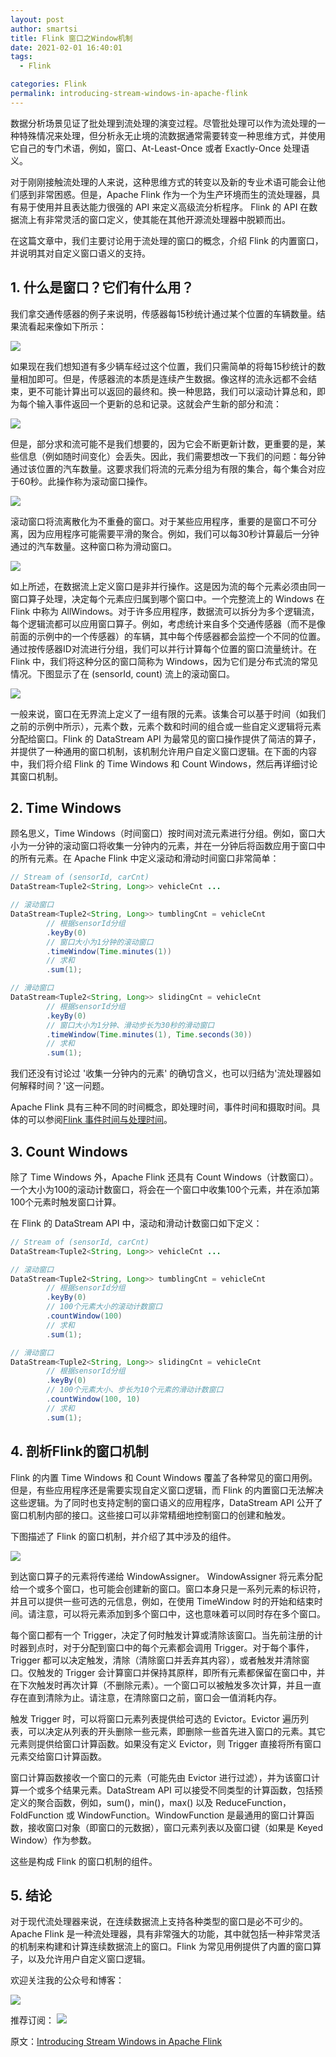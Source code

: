 ```yaml
---
layout: post
author: smartsi
title: Flink 窗口之Window机制
date: 2021-02-01 16:40:01
tags:
  - Flink

categories: Flink
permalink: introducing-stream-windows-in-apache-flink
---
```


数据分析场景见证了批处理到流处理的演变过程。尽管批处理可以作为流处理的一种特殊情况来处理，但分析永无止境的流数据通常需要转变一种思维方式，并使用它自己的专门术语，例如，窗口、At-Least-Once 或者 Exactly-Once 处理语义。

对于刚刚接触流处理的人来说，这种思维方式的转变以及新的专业术语可能会让他们感到非常困惑。但是，Apache Flink 作为一个为生产环境而生的流处理器，具有易于使用并且表达能力很强的 API 来定义高级流分析程序。 Flink 的 API 在数据流上有非常灵活的窗口定义，使其能在其他开源流处理器中脱颖而出。

在这篇文章中，我们主要讨论用于流处理的窗口的概念，介绍 Flink 的内置窗口，并说明其对自定义窗口语义的支持。

## 1. 什么是窗口？它们有什么用？

我们拿交通传感器的例子来说明，传感器每15秒统计通过某个位置的车辆数量。结果流看起来像如下所示：

![](https://github.com/sjf0115/ImageBucket/blob/main/Flink/introducing-stream-windows-in-apache-flink-1.png?raw=true)

如果现在我们想知道有多少辆车经过这个位置，我们只需简单的将每15秒统计的数量相加即可。但是，传感器流的本质是连续产生数据。像这样的流永远都不会结束，更不可能计算出可以返回的最终和。换一种思路，我们可以滚动计算总和，即为每个输入事件返回一个更新的总和记录。这就会产生新的部分和流：

![](https://github.com/sjf0115/ImageBucket/blob/main/Flink/introducing-stream-windows-in-apache-flink-2.png?raw=true)

但是，部分求和流可能不是我们想要的，因为它会不断更新计数，更重要的是，某些信息（例如随时间变化）会丢失。因此，我们需要想改一下我们的问题：每分钟通过该位置的汽车数量。这要求我们将流的元素分组为有限的集合，每个集合对应于60秒。此操作称为滚动窗口操作。

![](https://github.com/sjf0115/ImageBucket/blob/main/Flink/introducing-stream-windows-in-apache-flink-3.png?raw=true)

滚动窗口将流离散化为不重叠的窗口。对于某些应用程序，重要的是窗口不可分离，因为应用程序可能需要平滑的聚合。例如，我们可以每30秒计算最后一分钟通过的汽车数量。这种窗口称为滑动窗口。

![](https://github.com/sjf0115/ImageBucket/blob/main/Flink/introducing-stream-windows-in-apache-flink-4.png?raw=true)

如上所述，在数据流上定义窗口是非并行操作。这是因为流的每个元素必须由同一窗口算子处理，决定每个元素应归属到哪个窗口中。一个完整流上的 Windows 在 Flink 中称为 AllWindows。对于许多应用程序，数据流可以拆分为多个逻辑流，每个逻辑流都可以应用窗口算子。例如，考虑统计来自多个交通传感器（而不是像前面的示例中的一个传感器）的车辆，其中每个传感器都会监控一个不同的位置。通过按传感器ID对流进行分组，我们可以并行计算每个位置的窗口流量统计。在 Flink 中，我们将这种分区的窗口简称为 Windows，因为它们是分布式流的常见情况。下图显示了在 (sensorId, count) 流上的滚动窗口。

![](https://github.com/sjf0115/ImageBucket/blob/main/Flink/introducing-stream-windows-in-apache-flink-5.png?raw=true)

一般来说，窗口在无界流上定义了一组有限的元素。该集合可以基于时间（如我们之前的示例中所示），元素个数，元素个数和时间的组合或一些自定义逻辑将元素分配给窗口。Flink 的 DataStream API 为最常见的窗口操作提供了简洁的算子，并提供了一种通用的窗口机制，该机制允许用户自定义窗口逻辑。在下面的内容中，我们将介绍 Flink 的 Time Windows 和 Count Windows，然后再详细讨论其窗口机制。

## 2. Time Windows

顾名思义，Time Windows（时间窗口）按时间对流元素进行分组。例如，窗口大小为一分钟的滚动窗口将收集一分钟内的元素，并在一分钟后将函数应用于窗口中的所有元素。在 Apache Flink 中定义滚动和滑动时间窗口非常简单：
```java
// Stream of (sensorId, carCnt)
DataStream<Tuple2<String, Long>> vehicleCnt ...

// 滚动窗口
DataStream<Tuple2<String, Long>> tumblingCnt = vehicleCnt
        // 根据sensorId分组
        .keyBy(0)
        // 窗口大小为1分钟的滚动窗口
        .timeWindow(Time.minutes(1))
        // 求和
        .sum(1);

// 滑动窗口
DataStream<Tuple2<String, Long>> slidingCnt = vehicleCnt
        // 根据sensorId分组
        .keyBy(0)
        // 窗口大小为1分钟、滑动步长为30秒的滑动窗口
        .timeWindow(Time.minutes(1), Time.seconds(30))
        // 求和
        .sum(1);
```

我们还没有讨论过 '收集一分钟内的元素' 的确切含义，也可以归结为'流处理器如何解释时间？'这一问题。

Apache Flink 具有三种不同的时间概念，即处理时间，事件时间和摄取时间。具体的可以参阅[Flink 事件时间与处理时间](http://smartsi.club/flink-stream-event-time-and-processing-time.html)。

## 3. Count Windows

除了 Time Windows 外，Apache Flink 还具有 Count Windows（计数窗口）。一个大小为100的滚动计数窗口，将会在一个窗口中收集100个元素，并在添加第100个元素时触发窗口计算。

在 Flink 的 DataStream API 中，滚动和滑动计数窗口如下定义：
```java
// Stream of (sensorId, carCnt)
DataStream<Tuple2<String, Long>> vehicleCnt ...

// 滚动窗口
DataStream<Tuple2<String, Long>> tumblingCnt = vehicleCnt
        // 根据sensorId分组
        .keyBy(0)
        // 100个元素大小的滚动计数窗口
        .countWindow(100)
        // 求和
        .sum(1);

// 滑动窗口
DataStream<Tuple2<String, Long>> slidingCnt = vehicleCnt
        // 根据sensorId分组
        .keyBy(0)
        // 100个元素大小、步长为10个元素的滑动计数窗口
        .countWindow(100, 10)
        // 求和
        .sum(1);
```

## 4. 剖析Flink的窗口机制

Flink 的内置 Time Windows 和 Count Windows 覆盖了各种常见的窗口用例。但是，有些应用程序还是需要实现自定义窗口逻辑，而 Flink 的内置窗口无法解决这些逻辑。为了同时也支持定制的窗口语义的应用程序，DataStream API 公开了窗口机制内部的接口。这些接口可以非常精细地控制窗口的创建和触发。

下图描述了 Flink 的窗口机制，并介绍了其中涉及的组件。

![](https://github.com/sjf0115/ImageBucket/blob/main/Flink/introducing-stream-windows-in-apache-flink-6.png?raw=true)

到达窗口算子的元素将传递给 WindowAssigner。 WindowAssigner 将元素分配给一个或多个窗口，也可能会创建新的窗口。窗口本身只是一系列元素的标识符，并且可以提供一些可选的元信息，例如，在使用 TimeWindow 时的开始和结束时间。请注意，可以将元素添加到多个窗口中，这也意味着可以同时存在多个窗口。

每个窗口都有一个 Trigger，决定了何时触发计算或清除该窗口。当先前注册的计时器到点时，对于分配到窗口中的每个元素都会调用 Trigger。对于每个事件，Trigger 都可以决定触发，清除（清除窗口并丢弃其内容），或者触发并清除窗口。仅触发的 Trigger 会计算窗口并保持其原样，即所有元素都保留在窗口中，并在下次触发时再次计算（不删除元素）。一个窗口可以被触发多次计算，并且一直存在直到清除为止。请注意，在清除窗口之前，窗口会一值消耗内存。

触发 Trigger 时，可以将窗口元素列表提供给可选的 Evictor。Evictor 遍历列表，可以决定从列表的开头删除一些元素，即删除一些首先进入窗口的元素。其它元素则提供给窗口计算函数。如果没有定义 Evictor，则 Trigger 直接将所有窗口元素交给窗口计算函数。

窗口计算函数接收一个窗口的元素（可能先由 Evictor 进行过滤），并为该窗口计算一个或多个结果元素。DataStream API 可以接受不同类型的计算函数，包括预定义的聚合函数，例如，sum()，min()，max() 以及 ReduceFunction，FoldFunction 或 WindowFunction。WindowFunction 是最通用的窗口计算函数，接收窗口对象（即窗口的元数据），窗口元素列表以及窗口键（如果是 Keyed Window）作为参数。

这些是构成 Flink 的窗口机制的组件。

## 5. 结论

对于现代流处理器来说，在连续数据流上支持各种类型的窗口是必不可少的。Apache Flink 是一种流处理器，具有非常强大的功能，其中就包括一种非常灵活的机制来构建和计算连续数据流上的窗口。Flink 为常见用例提供了内置的窗口算子，以及允许用户自定义窗口逻辑。

欢迎关注我的公众号和博客：

![](https://github.com/sjf0115/ImageBucket/blob/main/Other/smartsi.jpg?raw=true)

推荐订阅：
![](https://github.com/sjf0115/ImageBucket/blob/main/Flink/flink-jk.jpeg?raw=true)

原文：[Introducing Stream Windows in Apache Flink](https://flink.apache.org/news/2015/12/04/Introducing-windows.html)
